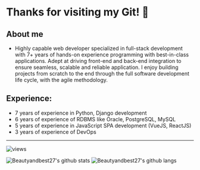 # Thanks for visiting my Git! 👋

## About me
* Highly capable web developer specialized in full-stack development with 7+ years of
hands-on experience programming with best-in-class applications.
Adept at driving front-end and back-end integration to ensure seamless, scalable and
reliable application. I enjoy building projects from scratch to the end through the full
software development life cycle, with the agile methodology.

## Experience:
+ 7 years of experience in Python, Django development
+ 6 years of experience of RDBMS like Oracle, PostgreSQL, MySQL
+ 5 years of experience in JavaScript SPA development (VueJS, ReactJS)
+ 3 years of experience of DevOps

-------------------------------------------------------------------------------------------------------

![views](https://enbxcd98jgzi9ya.m.pipedream.net/)

![Beautyandbest27's github stats](https://github-readme-stats.vercel.app/api?username=holtwick&count_private=true&show_icons=true&custom_title=GitHub%20Stats&theme=radical&hide_border=true)
![Beautyandbest27's github langs](https://github-readme-stats.vercel.app/api/top-langs/?username=dafixios&layout=compact&hide_border=true&title_color=0366d6&count_private=true&include_all_commits=true&theme=radical)
